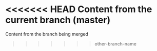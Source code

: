 <<<<<<< HEAD
Content from the current branch (master)
=======
Content from the branch being merged
>>>>>>> other-branch-name
